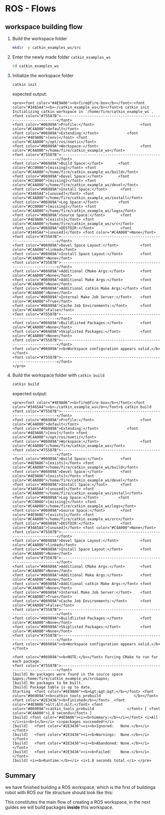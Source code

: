 # ROS - Flows
## workspace building flow

1. Build the workspace folder 
    ```bash
    mkdir -p catkin_examples_ws/src
    ```
2. Enter the newly made folder `catkin_examples_ws`  
    ```bash
    cd catkin_examples_ws
    ```
3. Initialize the workspace folder
    ```bash
    catkin init
    ```
    expected output:
    ```{toggle}
    <pre><font color="#4E9A06"><b>fire@fire-box</b></font>:<font color="#3465A4"><b>~/catkin_example_ws</b></font>$ catkin init
    Initializing catkin workspace in `/home/fire/catkin_example_ws`.
    <font color="#75507B">-----------------------------------------------------------------</font>
    <font color="#06989A">Profile:</font>                     <font color="#C4A000">default</font>
    <font color="#06989A">Extending:</font>             <font color="#4E9A06">[env]</font> <font color="#C4A000">/opt/ros/noetic</font>
    <font color="#06989A">Workspace:</font>                   <font color="#C4A000">/home/fire/catkin_example_ws</font>
    <font color="#75507B">-----------------------------------------------------------------</font>
    <font color="#06989A">Build Space:</font>       <font color="#CC0000">[missing]</font> <font color="#C4A000">/home/fire/catkin_example_ws/build</font>
    <font color="#06989A">Devel Space:</font>       <font color="#CC0000">[missing]</font> <font color="#C4A000">/home/fire/catkin_example_ws/devel</font>
    <font color="#06989A">Install Space:</font>      <font color="#3465A4">[unused]</font> <font color="#C4A000">/home/fire/catkin_example_ws/install</font>
    <font color="#06989A">Log Space:</font>         <font color="#CC0000">[missing]</font> <font color="#C4A000">/home/fire/catkin_example_ws/logs</font>
    <font color="#06989A">Source Space:</font>       <font color="#4E9A06">[exists]</font> <font color="#C4A000">/home/fire/catkin_example_ws/src</font>
    <font color="#06989A">DESTDIR:</font>            <font color="#3465A4">[unused]</font> <font color="#C4A000">None</font>
    <font color="#75507B">-----------------------------------------------------------------</font>
    <font color="#06989A">Devel Space Layout:</font>          <font color="#C4A000">linked</font>
    <font color="#06989A">Install Space Layout:</font>        <font color="#C4A000">None</font>
    <font color="#75507B">-----------------------------------------------------------------</font>
    <font color="#06989A">Additional CMake Args:</font>       <font color="#C4A000">None</font>
    <font color="#06989A">Additional Make Args:</font>        <font color="#C4A000">None</font>
    <font color="#06989A">Additional catkin Make Args:</font> <font color="#C4A000">None</font>
    <font color="#06989A">Internal Make Job Server:</font>    <font color="#C4A000">True</font>
    <font color="#06989A">Cache Job Environments:</font>      <font color="#C4A000">False</font>
    <font color="#75507B">-----------------------------------------------------------------</font>
    <font color="#06989A">Buildlisted Packages:</font>        <font color="#C4A000">None</font>
    <font color="#06989A">Skiplisted Packages:</font>         <font color="#C4A000">None</font>
    <font color="#75507B">-----------------------------------------------------------------</font>
    <font color="#06989A"><b>Workspace configuration appears valid.</b></font>
    <font color="#75507B">-----------------------------------------------------------------</font>
    </pre>

4.  Build the workspace folder with `catkin build`
    ```bash
    catkin build
    ```
    expected output:
    ```{toggle}
    <pre><font color="#4E9A06"><b>fire@fire-box</b></font>:<font color="#3465A4"><b>~/catkin_example_ws</b></font>$ catkin build
    <font color="#75507B">-----------------------------------------------------------------</font>
    <font color="#06989A">Profile:</font>                     <font color="#C4A000">default</font>
    <font color="#06989A">Extending:</font>             <font color="#4E9A06">[env]</font> <font color="#C4A000">/opt/ros/noetic</font>
    <font color="#06989A">Workspace:</font>                   <font color="#C4A000">/home/fire/catkin_example_ws</font>
    <font color="#75507B">-----------------------------------------------------------------</font>
    <font color="#06989A">Build Space:</font>        <font color="#4E9A06">[exists]</font> <font color="#C4A000">/home/fire/catkin_example_ws/build</font>
    <font color="#06989A">Devel Space:</font>        <font color="#4E9A06">[exists]</font> <font color="#C4A000">/home/fire/catkin_example_ws/devel</font>
    <font color="#06989A">Install Space:</font>      <font color="#3465A4">[unused]</font> <font color="#C4A000">/home/fire/catkin_example_ws/install</font>
    <font color="#06989A">Log Space:</font>         <font color="#CC0000">[missing]</font> <font color="#C4A000">/home/fire/catkin_example_ws/logs</font>
    <font color="#06989A">Source Space:</font>       <font color="#4E9A06">[exists]</font> <font color="#C4A000">/home/fire/catkin_example_ws/src</font>
    <font color="#06989A">DESTDIR:</font>            <font color="#3465A4">[unused]</font> <font color="#C4A000">None</font>
    <font color="#75507B">-----------------------------------------------------------------</font>
    <font color="#06989A">Devel Space Layout:</font>          <font color="#C4A000">linked</font>
    <font color="#06989A">Install Space Layout:</font>        <font color="#C4A000">None</font>
    <font color="#75507B">-----------------------------------------------------------------</font>
    <font color="#06989A">Additional CMake Args:</font>       <font color="#C4A000">None</font>
    <font color="#06989A">Additional Make Args:</font>        <font color="#C4A000">None</font>
    <font color="#06989A">Additional catkin Make Args:</font> <font color="#C4A000">None</font>
    <font color="#06989A">Internal Make Job Server:</font>    <font color="#C4A000">True</font>
    <font color="#06989A">Cache Job Environments:</font>      <font color="#C4A000">False</font>
    <font color="#75507B">-----------------------------------------------------------------</font>
    <font color="#06989A">Buildlisted Packages:</font>        <font color="#C4A000">None</font>
    <font color="#06989A">Skiplisted Packages:</font>         <font color="#C4A000">None</font>
    <font color="#75507B">-----------------------------------------------------------------</font>
    <font color="#06989A"><b>Workspace configuration appears valid.</b></font>

    <font color="#06989A"><b>NOTE:</b></font> Forcing CMake to run for each package.
    <font color="#75507B">-----------------------------------------------------------------</font>
    [build] No packages were found in the source space &apos;/home/fire/catkin_example_ws/src&apos;
    [build] No packages to be built.
    [build] Package table is up to date.                                                                                                   
    Starting  <font color="#4E9A06"><b>&gt;&gt;&gt;</b></font> <font color="#06989A"><b>catkin_tools_prebuild               </b></font>                                                                                     
    <font color="#2E3436"><b>Finished</b></font>  <font color="#4E9A06">&lt;&lt;&lt;</font> <font color="#06989A">catkin_tools_prebuild               </font> [ <font color="#C4A000">1.8 seconds</font> ]                                                                     
    [build] <font color="#4E9A06"><i><b>Summary:</b></i></font> <i>All </i><i><b>1</b></i> <i>packages succeeded!</i>                                                                                             
    [build]   <font color="#2E3436"><i><b>Ignored:   None.</b></i></font>                                                                                                             
    [build]   <font color="#2E3436"><i><b>Warnings:  None.</b></i></font>                                                                                                             
    [build]   <font color="#2E3436"><i><b>Abandoned: None.</b></i></font>                                                                                                             
    [build]   <font color="#2E3436"><i><b>Failed:    None.</b></i></font>                                                                                                             
    [build] <i><b>Runtime:</b></i> <i>1.8 seconds total.</i> </pre>

## Summary 
we have finished building a ROS workspace, which is the first of buildinga robot with ROS
our file structure should look like this:


This constitutes the main flow of creating a ROS workspace, in the next guides we will build packages **inside** this workspace.